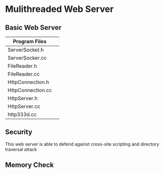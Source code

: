 # Mulithreaded Web Server
## Basic Web Server
| Program Files | |
| --- | --- | 
| ServerSocket.h | |
| ServerSocker.cc | |
| FileReader.h | |
| FileReader.cc | | 
| HttpConnection.h | |
| HttpConnection.cc | | 
| HttpServer.h | |
| HttpServer.cc | |
| http333d.cc | |

## Security
This web server is able to defend against cross-site scripting and directory traversal attack
## Memory Check
